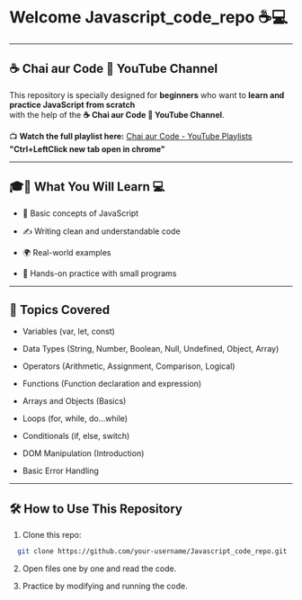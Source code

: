 # Welcome Javascript_code_repo ☕💻

---

## ☕ Chai aur Code 🎥 YouTube Channel

This repository is specially designed for **beginners** who want to **learn and practice JavaScript from scratch**  
with the help of the **☕ Chai aur Code 🎥 YouTube Channel**.

📺 **Watch the full playlist here:** [Chai aur Code - YouTube Playlists](https://www.youtube.com/@chaiaurcode/playlists) **"Ctrl+LeftClick new tab open in chrome"**

---

## 🎓📖 What You Will Learn 💻

- 🧠 Basic concepts of JavaScript

- ✍️ Writing clean and understandable code

- 🌍 Real-world examples

- 🧪 Hands-on practice with small programs

---

## 🧠 Topics Covered

- Variables (var, let, const)

- Data Types (String, Number, Boolean, Null, Undefined, Object, Array)

- Operators (Arithmetic, Assignment, Comparison, Logical)

- Functions (Function declaration and expression)

- Arrays and Objects (Basics)

- Loops (for, while, do...while)

- Conditionals (if, else, switch)

- DOM Manipulation (Introduction)

- Basic Error Handling

---

## 🛠 How to Use This Repository

1. Clone this repo:
```bash
  git clone https://github.com/your-username/Javascript_code_repo.git
```
2. Open files one by one and read the code.

3. Practice by modifying and running the code.
